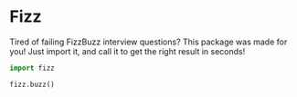 # Fizz

Tired of failing FizzBuzz interview questions? This package was made for you! Just import it, and call it to get the right result in seconds!

```py
import fizz

fizz.buzz()
```